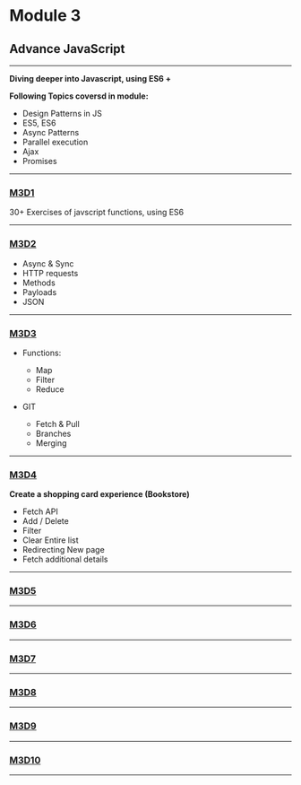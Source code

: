 # Module 3

## Advance JavaScript

<hr>

**Diving deeper into Javascript, using ES6 +**

**Following Topics coversd in module:**

- Design Patterns in JS
- ES5, ES6
- Async Patterns
- Parallel execution
- Ajax
- Promises
<hr>

### [M3D1](https://github.com/FlyingVespa/M3_Strive.School/tree/main/M3D1)

30+ Exercises of javscript functions, using ES6

<hr>

### [M3D2](https://github.com/FlyingVespa/M3_Strive.School/tree/main/M3D2)

- Async & Sync
- HTTP requests
- Methods
- Payloads
- JSON

<hr>

### [M3D3](https://github.com/FlyingVespa/M3_Strive.School/tree/main/M3D3)

- Functions:

  - Map
  - Filter
  - Reduce

- GIT
  - Fetch & Pull
  - Branches
  - Merging

<hr>

### [M3D4](https://github.com/FlyingVespa/M3_Strive.School/tree/main/M3D4)

__Create a shopping card experience (Bookstore)__

- Fetch API
- Add / Delete 
- Filter
- Clear Entire list
- Redirecting New page
- Fetch additional details

<hr>

### [M3D5]()

<hr>

### [M3D6]()

<hr>

### [M3D7]()

<hr>

### [M3D8](https://github.com/FlyingVespa/M3_Strive.School/tree/main/M3D8)

<hr>

### [M3D9](https://github.com/FlyingVespa/M3_Strive.School/tree/main/M3D8%20copy)

<hr>

### [M3D10]()

<hr>
